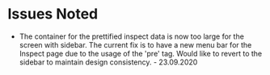 # Issues Noted

- The container for the prettified inspect data is now too large for the screen with sidebar. The current fix is to have a new menu bar for the  Inspect page due to the usage of the 'pre' tag. Would like to revert to the sidebar to maintain design consistency. - 23.09.2020